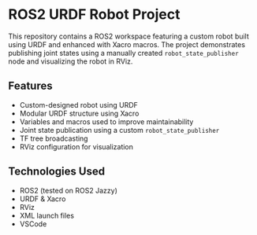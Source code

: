 # ROS2 URDF Robot Project
This repository contains a ROS2 workspace featuring a custom robot built using URDF and enhanced with Xacro macros. The project demonstrates publishing joint states using a manually created `robot_state_publisher` node and visualizing the robot in RViz.

## Features
- Custom-designed robot using URDF  
- Modular URDF structure using Xacro  
- Variables and macros used to improve maintainability  
- Joint state publication using a custom `robot_state_publisher`  
- TF tree broadcasting  
- RViz configuration for visualization  

## Technologies Used
- ROS2 (tested on ROS2 Jazzy)  
- URDF & Xacro  
- RViz  
- XML launch files  
- VSCode  
